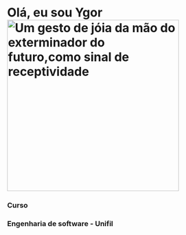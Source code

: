 <h1> Olá, eu sou Ygor <img src="https://i.gifer.com/3WWq.gif" alt="Um gesto de jóia da mão do exterminador do futuro,como sinal de receptividade" width="400" > </h1>

<h3>Curso</h3>
<h3>Engenharia de software - Unifil</h3>


